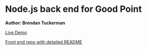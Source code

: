 # Node.js back end for Good Point

**Author: Brendan Tuckerman**

[Live Demo](https://mrmaverick79.github.io/good-point-vue-frontend/)

[Front end repo with detailed README](https://github.com/MrMaverick79/good-point-vue-frontend) 